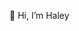 👋 Hi, I’m Haley

<!---
hmorgan-b/hmorgan-b is a ✨ special ✨ repository because its `README.md` (this file) appears on your GitHub profile.
You can click the Preview link to take a look at your changes.
--->
